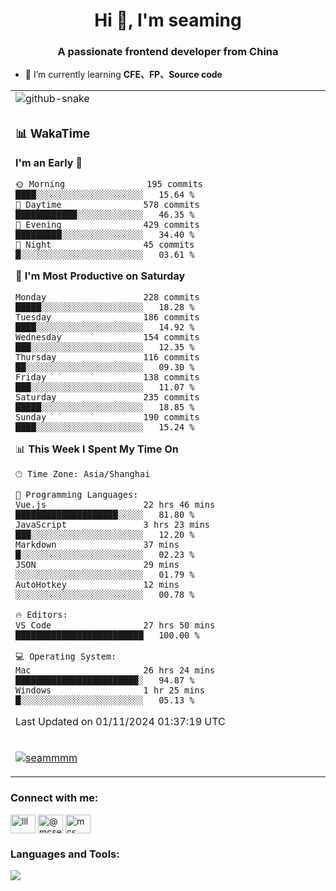 <h1 align="center">Hi 👋, I'm seaming</h1>
<h3 align="center">A passionate frontend developer from China</h3>

- 🌱 I’m currently learning **CFE、FP、Source code**

<div align="center">

<table>

<tr><td>
  <img alt="github-snake" src="profile-snake-contrib/github-user-contribution.svg"/>
</td></tr>

<tr><td>

### 📊 WakaTime

<!--START_SECTION:waka-->
**I'm an Early 🐤** 

```text
🌞 Morning                195 commits         ████░░░░░░░░░░░░░░░░░░░░░   15.64 % 
🌆 Daytime                578 commits         ████████████░░░░░░░░░░░░░   46.35 % 
🌃 Evening                429 commits         █████████░░░░░░░░░░░░░░░░   34.40 % 
🌙 Night                  45 commits          █░░░░░░░░░░░░░░░░░░░░░░░░   03.61 % 
```
📅 **I'm Most Productive on Saturday** 

```text
Monday                   228 commits         █████░░░░░░░░░░░░░░░░░░░░   18.28 % 
Tuesday                  186 commits         ████░░░░░░░░░░░░░░░░░░░░░   14.92 % 
Wednesday                154 commits         ███░░░░░░░░░░░░░░░░░░░░░░   12.35 % 
Thursday                 116 commits         ██░░░░░░░░░░░░░░░░░░░░░░░   09.30 % 
Friday                   138 commits         ███░░░░░░░░░░░░░░░░░░░░░░   11.07 % 
Saturday                 235 commits         █████░░░░░░░░░░░░░░░░░░░░   18.85 % 
Sunday                   190 commits         ████░░░░░░░░░░░░░░░░░░░░░   15.24 % 
```


📊 **This Week I Spent My Time On** 

```text
🕑︎ Time Zone: Asia/Shanghai

💬 Programming Languages: 
Vue.js                   22 hrs 46 mins      ████████████████████░░░░░   81.80 % 
JavaScript               3 hrs 23 mins       ███░░░░░░░░░░░░░░░░░░░░░░   12.20 % 
Markdown                 37 mins             █░░░░░░░░░░░░░░░░░░░░░░░░   02.23 % 
JSON                     29 mins             ░░░░░░░░░░░░░░░░░░░░░░░░░   01.79 % 
AutoHotkey               12 mins             ░░░░░░░░░░░░░░░░░░░░░░░░░   00.78 % 

🔥 Editors: 
VS Code                  27 hrs 50 mins      █████████████████████████   100.00 % 

💻 Operating System: 
Mac                      26 hrs 24 mins      ████████████████████████░   94.87 % 
Windows                  1 hr 25 mins        █░░░░░░░░░░░░░░░░░░░░░░░░   05.13 % 
```


 Last Updated on 01/11/2024 01:37:19 UTC
<!--END_SECTION:waka-->

</td></tr>

<tr><td>
  <p align="left"> <a href="https://github.com/ryo-ma/github-profile-trophy"><img src="https://github-profile-trophy.vercel.app/?username=seammmm" alt="seammmm" /></a> </p>
</td></tr>
</table>

<h3 align="left">Connect with me:</h3>
<p align="left">
<a href="https://dev.to/lll" target="blank"><img align="center" src="https://raw.githubusercontent.com/rahuldkjain/github-profile-readme-generator/master/src/images/icons/Social/devto.svg" alt="lll" height="30" width="40" /></a>
<a href="https://medium.com/@mcseaming" target="blank"><img align="center" src="https://raw.githubusercontent.com/rahuldkjain/github-profile-readme-generator/master/src/images/icons/Social/medium.svg" alt="@mcseaming" height="30" width="40" /></a>
<a href="https://www.leetcode.com/mcs" target="blank"><img align="center" src="https://raw.githubusercontent.com/rahuldkjain/github-profile-readme-generator/master/src/images/icons/Social/leet-code.svg" alt="mcs" height="30" width="40" /></a>
</p>

<h3 align="left">Languages and Tools:</h3>
<img align="left" src="https://skillicons.dev/icons?i=sass,ts,jest,express,nuxt,firebase,gatsby,js,vue,react,redux,docker,discord,mongodb,stackoverflow,idea,git,vscode,github,gitlab,figma,vite,svg,next,gulp,webpack,bootstrap,jquery,swift,prisma" />
